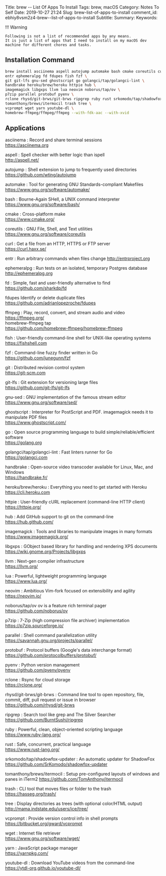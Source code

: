Title: brew -- List Of Apps To Install
Tags: brew, macOS
Category: Notes To Self
Date: 2019-10-27 21:24
Slug: brew-list-of-apps-to-install
comment_id: ebhiy8vsm2z4-brew--list-of-apps-to-install
Subtitle:
Summary:
Keywords:

!!! Warning

    Following is not a list of recommended apps by any means.
    It is just a list of apps that I need to install on my macOS dev machine for different chores and tasks.

## Installation Command

<!-- yaspeller ignore:start -->

```bash
brew install asciinema aspell autojump automake bash cmake coreutils curl \
entr ephemeralpg fd fdupes fish fzf \
git git-lfs gnu-sed ghostscript go golangci/tap/golangci-lint \
handbrake heroku/brew/heroku httpie hub \
imagemagick libgxps llvm lua neovim noborus/tap/ov \
p7zip parallel protobuf pyenv \
rclone rhysd/git-brws/git-brws ripgrep ruby rust srkomodo/tap/shadowfox-updater \
tomanthony/brews/itermocil trash tree \
vcprompt wget yarn youtube-dl \
homebrew-ffmpeg/ffmpeg/ffmpeg --with-fdk-aac --with-xvid
```

## Applications

asciinema
: Record and share terminal sessions<br />
<https://asciinema.org>

aspell
: Spell checker with better logic than ispell<br />
<http://aspell.net/>

autojump
: Shell extension to jump to frequently used directories<br />
<https://github.com/wting/autojump>

automake
: Tool for generating GNU Standards-compliant Makefiles<br />
<https://www.gnu.org/software/automake/>

bash
: Bourne-Again SHell, a UNIX command interpreter<br />
<https://www.gnu.org/software/bash/>

cmake
: Cross-platform make<br />
<https://www.cmake.org/>

coreutils
: GNU File, Shell, and Text utilities<br />
<https://www.gnu.org/software/coreutils>

curl
: Get a file from an HTTP, HTTPS or FTP server<br />
<https://curl.haxx.se/>

entr
: Run arbitrary commands when files change
<http://entrproject.org>

ephemeralpg
: Run tests on an isolated, temporary Postgres database<br />
<http://ephemeralpg.org>

fd
: Simple, fast and user-friendly alternative to find<br />
<https://github.com/sharkdp/fd>

fdupes
Identify or delete duplicate files
<https://github.com/adrianlopezroche/fdupes>

ffmpeg
: Play, record, convert, and stream audio and video<br />
<https://ffmpeg.org/><br />
homebrew-ffmpeg tap <br />
<https://github.com/homebrew-ffmpeg/homebrew-ffmpeg>

fish
: User-friendly command-line shell for UNIX-like operating systems<br />
<https://fishshell.com>

fzf
: Command-line fuzzy finder written in Go<br />
<https://github.com/junegunn/fzf>

git
: Distributed revision control system<br />
<https://git-scm.com>

git-lfs
: Git extension for versioning large files<br />
<https://github.com/git-lfs/git-lfs>

gnu-sed
: GNU implementation of the famous stream editor<br />
<https://www.gnu.org/software/sed/>

ghostscript
: Interpreter for PostScript and PDF. imagemagick needs it to manipulate PDF files<br />
<https://www.ghostscript.com/>

go
: Open source programming language to build simple/reliable/efficient software<br />
<https://golang.org>

golangci/tap/golangci-lint
: Fast linters runner for Go<br />
<https://golangci.com>

handbrake
: Open-source video transcoder available for Linux, Mac, and Windows<br />
<https://handbrake.fr/>

heroku/brew/heroku
: Everything you need to get started with Heroku
<https://cli.heroku.com>

httpie
: User-friendly cURL replacement (command-line HTTP client)<br />
<https://httpie.org/>

hub
: Add GitHub support to git on the command-line<br />
<https://hub.github.com/>

imagemagick
: Tools and libraries to manipulate images in many formats<br />
<https://www.imagemagick.org/>

libgxps
: GObject based library for handling and rendering XPS documents<br />
<https://wiki.gnome.org/Projects/libgxps>

llvm
: Next-gen compiler infrastructure<br />
<https://llvm.org/>

lua
: Powerful, lightweight programming language<br />
<https://www.lua.org/>

neovim
: Ambitious Vim-fork focused on extensibility and agility<br />
<https://neovim.io/>

noborus/tap/ov
ov is a feature rich terminal pager
<https://github.com/noborus/ov>

p7zip
: 7-Zip (high compression file archiver) implementation<br />
<https://p7zip.sourceforge.io/>

parallel
: Shell command parallelization utility<br />
<https://savannah.gnu.org/projects/parallel/>

protobuf
: Protocol buffers (Google's data interchange format)<br />
<https://github.com/protocolbuffers/protobuf/>

pyenv
: Python version management<br />
<https://github.com/pyenv/pyenv>

rclone
: Rsync for cloud storage<br />
<https://rclone.org/>

rhysd/git-brws/git-brws
: Command line tool to open repository, file, commit, diff, pull request or issue in browser<br/>
<https://github.com/rhysd/git-brws>

ripgrep
: Search tool like grep and The Silver Searcher<br />
<https://github.com/BurntSushi/ripgrep>

ruby
: Powerful, clean, object-oriented scripting language<br />
<https://www.ruby-lang.org/>

rust
: Safe, concurrent, practical language<br />
<https://www.rust-lang.org/>

srkomodo/tap/shadowfox-updater
: An automatic updater for ShadowFox<br/>
<https://github.com/SrKomodo/shadowfox-updater>

tomanthony/brews/itermocil
: Setup pre-configured layouts of windows and panes in iTerm2
<https://github.com/TomAnthony/itermocil>

trash
: CLI tool that moves files or folder to the trash<br />
<https://hasseg.org/trash/>

tree
: Display directories as trees (with optional color/HTML output)<br />
<http://mama.indstate.edu/users/ice/tree/>

vcprompt
: Provide version control info in shell prompts<br />
<https://bitbucket.org/gward/vcprompt>

wget
: Internet file retriever<br />
<https://www.gnu.org/software/wget/>

yarn
: JavaScript package manager<br />
<https://yarnpkg.com/>

youtube-dl
: Download YouTube videos from the command-line<br />
<https://ytdl-org.github.io/youtube-dl/>

<!-- yaspeller ignore:end-->
